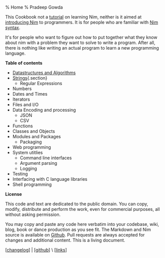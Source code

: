 % Home
% Pradeep Gowda

This Cookbook not a [tutorial](https://nim-lang.org/docs/tut1.html) on learning Nim, neither is it aimed at [introducing Nim](http://howistart.org/posts/nim/1/index.html) to programmers. It is for people who are familiar with [Nim syntax](https://nim-lang.org/docs/manual.html).

It's for people who want to figure out how to put together what they know about nim with a problem they want to solve to write a program.
After all, there is nothing like writing an actual program to learn a new programming language.


**Table of contents**

* [Datastructures and Algorithms](ds01.html)
* [Strings](strings.html){.section}
	+ Regular Expressions
* Numbers
* Dates and Times
* Iterators
* Files and I/O
* Data Encoding and processing
	+ JSON
	+ CSV
* Functions
* Classes and Objects
* Modules and Packages
	+ Packaging
* Web programming
* System utitlies
	+ Command line interfaces
	+ Argument parsing
	+ Logging
* Testing
* Interfacing with C language libraries
* Shell programming


**License**

This code and text are dedicated to the public domain. You can copy, modify, distribute and perform the work, even for commercial purposes, all without asking permission.

You may copy and paste any code here verbatim into your codebase, wiki, blog, book or dance production as you see fit. The Markdown and Nim source is available on [Github](https://github.com/btbytes/nim-cookbook/). Pull requests are always accepted for changes and additional content. This is a living document.

[[changelog](changelog.html)] | [[github](https://github.com/btbytes/nim-cookbook/)] \ [[links](links.html)]


